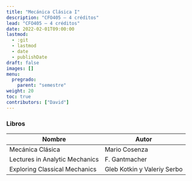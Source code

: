 ```yaml
---
title: "Mecánica Clásica I"
description: "CFO405 — 4 créditos"
lead: "CFO405 — 4 créditos"
date: 2022-02-01T09:00:00
lastmod:
  - :git
  - lastmod
  - date
  - publishDate
draft: false
images: []
menu:
  pregrado:
    parent: "semestre"
weight: 20
toc: true
contributors: ["David"]
---
```


### Libros

|Nombre|Autor|
|------|-----|
|Mecánica Clásica|Mario Cosenza|
|Lectures in Analytic Mechanics|F. Gantmacher|
|Exploring Classical Mechanics|Gleb Kotkin y Valeriy Serbo|
